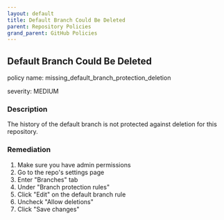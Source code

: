 ```yaml
---
layout: default
title: Default Branch Could Be Deleted
parent: Repository Policies
grand_parent: GitHub Policies
---
```



## Default Branch Could Be Deleted
policy name: missing_default_branch_protection_deletion

severity: MEDIUM

### Description
The history of the default branch is not protected against deletion for this repository.


### Remediation
1. Make sure you have admin permissions
2. Go to the repo's settings page
3. Enter "Branches" tab
4. Under "Branch protection rules"
5. Click "Edit" on the default branch rule
6. Uncheck "Allow deletions"
7. Click "Save changes"



